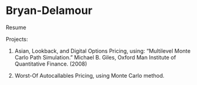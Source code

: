 # Bryan-Delamour

Resume

Projects: 

1. Asian, Lookback, and Digital Options Pricing, using: “Multilevel Monte Carlo Path Simulation.” Michael B. Giles, Oxford Man Institute of
Quantitative Finance. (2008)

2. Worst-Of Autocallables Pricing, using Monte Carlo method.



